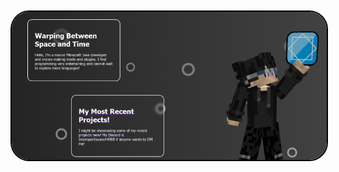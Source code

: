 <!--About Me Banner-->
<div class="banner">
    <img src="./assets/images/about_me.png" style="border: 2px black solid; border-radius: 30px; text-align: center; margin: auto; margin-top: 50px; margin-bottom: 50px;">
</div>
